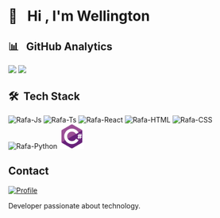 
<h1 aling="left">👋 &nbsp; Hi <img height="30px">, I'm Wellington</h1>

 <!---🔭 I’m currently working at [Empresa](Link daEmpresa)
- 💬 Ask me about **Java, Spring Boot, SQL**
- 👨‍💻 More at [wellington.dev](https://wellington.dev)-->

## 📊 &nbsp; GitHub Analytics
<p style="display: inline_block">
<img width="50%" src="https://github-readme-stats.vercel.app/api?username=wlusbar&show_icons=true&theme=dracula&include_all_commits=true"/>
<img width="38%" src="https://github-readme-stats.vercel.app/api/top-langs/?username=anuraghazra&layout=compact&theme=dracula"/>
</p>

## 🛠 &nbsp;Tech Stack
<div style="display: inline_block">
  <img aling="center" alt="Rafa-Js" height="60" width="60" src="https://cdn.jsdelivr.net/gh/devicons/devicon/icons/java/java-original-wordmark.svg">
  <img aling="center" alt="Rafa-Ts" height="60" width="50" src="https://cdn.jsdelivr.net/gh/devicons/devicon/icons/spring/spring-original-wordmark.svg">
  <img aling="center" alt="Rafa-React" height="50" width="60" src="https://cdn.jsdelivr.net/gh/devicons/devicon/icons/angularjs/angularjs-original.svg">
  <img aling="center" alt="Rafa-HTML" height="60" width="70" src="https://cdn.jsdelivr.net/gh/devicons/devicon/icons/oracle/oracle-original.svg">
  <img aling="center" alt="Rafa-CSS" height="60" width="70" src="https://cdn.jsdelivr.net/gh/devicons/devicon/icons/postgresql/postgresql-plain-wordmark.svg">
  <img aling="center" alt="Rafa-Python" height="60" width="70" src="https://cdn.jsdelivr.net/gh/devicons/devicon/icons/mysql/mysql-original-wordmark.svg">
  <img aling="center" alt="Rafa-Csharp" height="50" width="50" src="https://raw.githubusercontent.com/devicons/devicon/master/icons/csharp/csharp-original.svg">
  <br>
</div>
<!--
<div style="display: inline_block">
<br/>
    <img aling="center" alt="Java" src="https://img.shields.io/badge/Java-ED8B00?style=for-the-badge&logo=openjdk&logoColor=white"/>
     <img aling="center" alt="Spring" src="https://img.shields.io/badge/Spring-6DB33F?style=for-the-badge&logo=spring&logoColor=white"/>
    <img aling="center" alt="Angular" src="https://img.shields.io/badge/Angular-DD0031?style=for-the-badge&logo=angular&logoColor=white"/>
    <img aling="center" alt="PostgreSQL" src="https://img.shields.io/badge/PostgreSQL-316192?style=for-the-badge&logo=postgresql&logoColor=white"/>
     <img aling="center" alt="Oracle" src="https://img.shields.io/badge/Oracle-F80000?style=for-the-badge&logo=oracle&logoColor=black"/>
     <img aling="center" alt="MySQL" src="https://img.shields.io/badge/MySQL-005C84?style=for-the-badge&logo=mysql&logoColor=white"/>
    <img aling="center" alt=".Net" src="https://img.shields.io/badge/.NET-5C2D91?style=for-the-badge&logo=.net&logoColor=white"/>
</div>-->

## Contact
[![Profile](https://img.shields.io/badge/LinkedIn-0077B5?style=for-the-badge&logo=linkedin&logoColor=white)](https://www.linkedin.com/in/wellingtonluizsb/)
<!--[![Profile](https://img.shields.io/badge/WhatsApp-25D366?style=for-the-badge&logo=whatsapp&logoColor=white)](https://api.whatsapp.com/send?phone=5531993862869&text=Ol%C3%A1!!!)
[![Profile](https://img.shields.io/badge/Wellington-05122A?style=flat&logo=instagram)](https://www.instagram.com/wellingtonbarbosa5205/)
-->
<p aling="left">Developer passionate about technology.</p>

